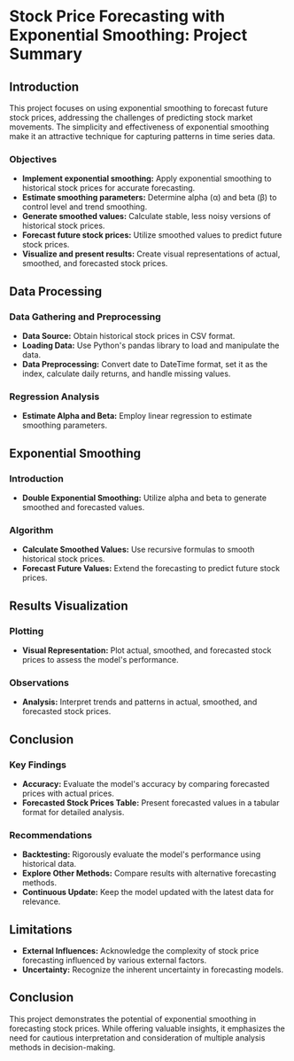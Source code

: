 # Stock Price Forecasting with Exponential Smoothing: Project Summary

## Introduction

This project focuses on using exponential smoothing to forecast future stock prices, addressing the challenges of predicting stock market movements. The simplicity and effectiveness of exponential smoothing make it an attractive technique for capturing patterns in time series data.

### Objectives
- **Implement exponential smoothing:** Apply exponential smoothing to historical stock prices for accurate forecasting.
- **Estimate smoothing parameters:** Determine alpha (α) and beta (β) to control level and trend smoothing.
- **Generate smoothed values:** Calculate stable, less noisy versions of historical stock prices.
- **Forecast future stock prices:** Utilize smoothed values to predict future stock prices.
- **Visualize and present results:** Create visual representations of actual, smoothed, and forecasted stock prices.

## Data Processing

### Data Gathering and Preprocessing
- **Data Source:** Obtain historical stock prices in CSV format.
- **Loading Data:** Use Python's pandas library to load and manipulate the data.
- **Data Preprocessing:** Convert date to DateTime format, set it as the index, calculate daily returns, and handle missing values.

### Regression Analysis
- **Estimate Alpha and Beta:** Employ linear regression to estimate smoothing parameters.

## Exponential Smoothing

### Introduction
- **Double Exponential Smoothing:** Utilize alpha and beta to generate smoothed and forecasted values.

### Algorithm
- **Calculate Smoothed Values:** Use recursive formulas to smooth historical stock prices.
- **Forecast Future Values:** Extend the forecasting to predict future stock prices.

## Results Visualization

### Plotting
- **Visual Representation:** Plot actual, smoothed, and forecasted stock prices to assess the model's performance.

### Observations
- **Analysis:** Interpret trends and patterns in actual, smoothed, and forecasted stock prices.

## Conclusion

### Key Findings
- **Accuracy:** Evaluate the model's accuracy by comparing forecasted prices with actual prices.
- **Forecasted Stock Prices Table:** Present forecasted values in a tabular format for detailed analysis.

### Recommendations
- **Backtesting:** Rigorously evaluate the model's performance using historical data.
- **Explore Other Methods:** Compare results with alternative forecasting methods.
- **Continuous Update:** Keep the model updated with the latest data for relevance.

## Limitations
- **External Influences:** Acknowledge the complexity of stock price forecasting influenced by various external factors.
- **Uncertainty:** Recognize the inherent uncertainty in forecasting models.

## Conclusion

This project demonstrates the potential of exponential smoothing in forecasting stock prices. While offering valuable insights, it emphasizes the need for cautious interpretation and consideration of multiple analysis methods in decision-making.
